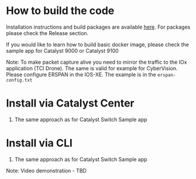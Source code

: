 # How to build the code
Installation instructions and build packages are available [here](https://github.com/FETA-Project/TrafficCaptureInfrastructure/tree/main). For packages please check the Release section. 

If you would like to learn how to build basic docker image, please check the sample app for Catalyst 9000 or Catalyst 9100 

Note: To make packet capture alive you need to mirror the traffic to the IOx application (TCI Drone). The same is valid for example for CyberVision. Please configure ERSPAN in the IOS-XE. The example is in the `erspan-config.txt`

# Install via Catalyst Center
1. The same approach as for Catalyst Switch Sample app

# Install via CLI
1. The same approach as for Catalyst Switch Sample app


Note: Video demonstration - TBD
